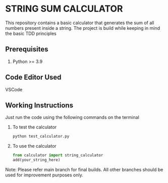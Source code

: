 # STRING SUM CALCULATOR

This repository contains a basic calculator that generates the sum of all numbers present inside a string.
The project is build while keeping in mind the basic TDD principles

## Prerequisites

1. Python >= 3.9

## Code Editor Used

VSCode

## Working Instructions

Just run the code using the following commands on the terminal

1. To test the calculator
    ```bash
    python test_calculator.py
    ```

2. To use the calculator
    ```python
    from calculator import string_calculator
    add(your_string_here)
    ```
 Note: Please refer main branch for final builds. All other branches should be used for improvement purposes only.
